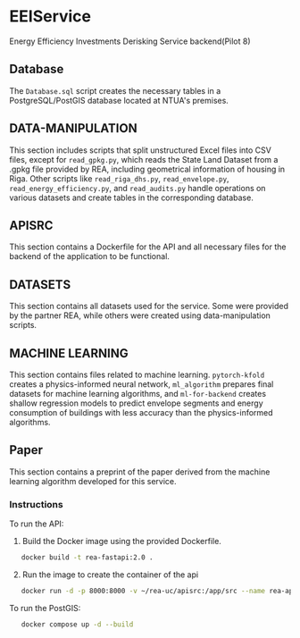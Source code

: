 ﻿# EEIService
Energy Efficiency Investments Derisking Service backend(Pilot 8)

## Database
The `Database.sql` script creates the necessary tables in a PostgreSQL/PostGIS database located at NTUA's premises.

## DATA-MANIPULATION
This section includes scripts that split unstructured Excel files into CSV files, except for `read_gpkg.py`, which reads the State Land Dataset from a .gpkg file provided by REA, including geometrical information of housing in Riga. Other scripts like `read_riga_dhs.py`, `read_envelope.py`, `read_energy_efficiency.py`, and `read_audits.py` handle operations on various datasets and create tables in the corresponding database.

## APISRC
This section contains a Dockerfile for the API and all necessary files for the backend of the application to be functional.

## DATASETS
This section contains all datasets used for the service. Some were provided by the partner REA, while others were created using data-manipulation scripts.

## MACHINE LEARNING
This section contains files related to machine learning. `pytorch-kfold` creates a physics-informed neural network, `ml_algorithm` prepares final datasets for machine learning algorithms, and `ml-for-backend` creates shallow regression models to predict envelope segments and energy consumption of buildings with less accuracy than the physics-informed algorithms.

## Paper
This section contains a preprint of the paper derived from the machine learning algorithm developed for this service.


### Instructions
To run the API:
1. Build the Docker image using the provided Dockerfile. 
```bash
   docker build -t rea-fastapi:2.0 .
   ```
2. Run the image to create the container of the api 
```bash
   docker run -d -p 8000:8000 -v ~/rea-uc/apisrc:/app/src --name rea-api-final-2 rea-fastapi:2.0
   ```
To run the PostGIS:
```bash
   docker compose up -d --build
   ```